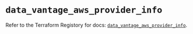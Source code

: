 # `data_vantage_aws_provider_info`

Refer to the Terraform Registory for docs: [`data_vantage_aws_provider_info`](https://registry.terraform.io/providers/vantage-sh/vantage/0.1.4/docs/data-sources/aws_provider_info).
